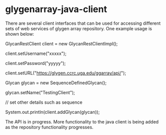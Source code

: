 # glygenarray-java-client
There are several client interfaces that can be used for accessing different sets of web services
of glygen array repository. One example usage is shown below:

GlycanRestClient client = new GlycanRestClientImpl();

client.setUsername("xxxxx");

client.setPassword("yyyyy");

client.setURL("https://glygen.ccrc.uga.edu/ggarray/api/");

Glycan glycan = new SequenceDefinedGlycan();

glycan.setName("TestingClient");

// set other details such as sequence

System.out.println(client.addGlycan(glycan));


The API is in progress. More functionality to the java client is being added as the repository functionality progresses.
